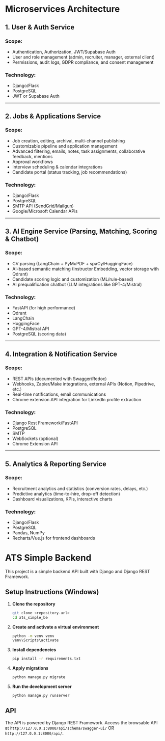 # Microservices Architecture


## 1. User & Auth Service

### Scope:
- Authentication, Authorization, JWT/Supabase Auth
- User and role management (admin, recruiter, manager, external client)
- Permissions, audit logs, GDPR compliance, and consent management

### Technology:
- Django/Flask
- PostgreSQL
- JWT or Supabase Auth

---

## 2. Jobs & Applications Service

### Scope:
- Job creation, editing, archival, multi-channel publishing
- Customizable pipeline and application management
- Advanced filtering, emails, notes, task assignments, collaborative feedback, mentions
- Approval workflows
- Interview scheduling & calendar integrations
- Candidate portal (status tracking, job recommendations)

### Technology:
- Django/Flask
- PostgreSQL
- SMTP API (SendGrid/Mailgun)
- Google/Microsoft Calendar APIs

---

## 3. AI Engine Service (Parsing, Matching, Scoring & Chatbot)

### Scope:
- CV parsing (LangChain + PyMuPDF + spaCy/HuggingFace)
- AI-based semantic matching (Instructor Embedding, vector storage with Qdrant)
- Candidate scoring logic and customization (ML/rule-based)
- AI prequalification chatbot (LLM integrations like GPT-4/Mistral)

### Technology:
- FastAPI (for high performance)
- Qdrant
- LangChain
- HuggingFace
- GPT-4/Mistral API
- PostgreSQL (scoring data)

---

## 4. Integration & Notification Service

### Scope:
- REST APIs (documented with Swagger/Redoc)
- Webhooks, Zapier/Make integrations, external APIs (Notion, Pipedrive, etc.)
- Real-time notifications, email communications
- Chrome extension API integration for LinkedIn profile extraction

### Technology:
- Django Rest Framework/FastAPI
- PostgreSQL
- SMTP
- WebSockets (optional)
- Chrome Extension API

---

## 5. Analytics & Reporting Service

### Scope:
- Recruitment analytics and statistics (conversion rates, delays, etc.)
- Predictive analytics (time-to-hire, drop-off detection)
- Dashboard visualizations, KPIs, interactive charts

### Technology:
- Django/Flask
- PostgreSQL
- Pandas, NumPy
- Recharts/Vue.js for frontend dashboards










# ATS Simple Backend

This project is a simple backend API built with Django and Django REST Framework.

## Setup Instructions (Windows)

1. **Clone the repository**
    ```bash
    git clone <repository-url>
    cd ats_simple_be
    ```

2. **Create and activate a virtual environment**
    ```bash
    python -m venv venv
    venv\Scripts\activate
    ```

3. **Install dependencies**
    ```bash
    pip install -r requirements.txt
    ```

4. **Apply migrations**
    ```bash
    python manage.py migrate
    ```

5. **Run the development server**
    ```bash
    python manage.py runserver
    ```

## API

The API is powered by Django REST Framework. Access the browsable API at `http://127.0.0.1:8000/api/schema/swagger-ui/` OR `http://127.0.0.1:8000/api/`.


